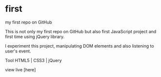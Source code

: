 # first
my first repo on GitHub

This is not only my first repo on GitHub but also first JavaScript project and first time using jQuery library.

I experiment this project, manipulating DOM elements and also listening to user's event.

Tool
HTML5 | CSS3 | jQuery

view live [here]

